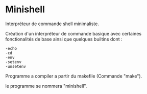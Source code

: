 # Minishell
Interpréteur de commande shell minimaliste.

Création d'un interpréteur de commande basique avec certaines fonctionalités de base ainsi que quelques builtins dont :

    -echo
    -cd
    -env
    -setenv
    -unsetenv

Programme a compiler a partir du makefile (Commande "make").

le programme se nommera "minishell".
